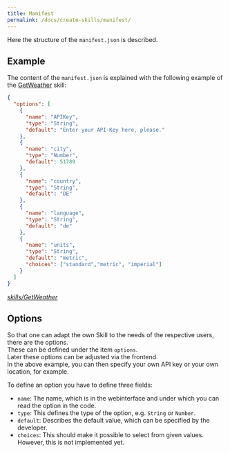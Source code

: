 ```yaml
---
title: Manifest
permalink: /docs/create-skills/manifest/
---
```


[//]: # (todo links neu einfügen)

Here the structure of the ``manifest.json`` is described.  

## Example
The content of the ``manifest.json`` is explained with the following example of the [GetWeather]() skill:  

````json
{
  "options": [
    {
      "name": "APIKey",
      "type": "String",
      "default": "Enter your API-Key here, please."
    },
    {
      "name": "city",
      "type": "Number",
      "default": 51789
    },
    {
      "name": "country",
      "type": "String",
      "default": "DE"
    },
    {
      "name": "language",
      "type": "String",
      "default": "de"
    },
    {
      "name": "units",
      "type": "String",
      "default": "metric",
      "choices": ["standard","metric", "imperial"]
    }
  ]
}
````
*[skills/GetWeather]()*

## Options
So that one can adapt the own Skill to the needs of the respective users, there are the options.  
These can be defined under the item ``options``.  
Later these options can be adjusted via the frontend.  
In the above example, you can then specify your own API key or your own location, for example.

To define an option you have to define three fields:
- ``name``: The name, which is in the webinterface and under which you can read the option in the code.
- ``type``: This defines the type of the option, e.g. ``String`` or ``Number``.
- ``default``: Describes the default value, which can be specified by the developer.
- ``choices``: This should make it possible to select from given values. However, this is not implemented yet.